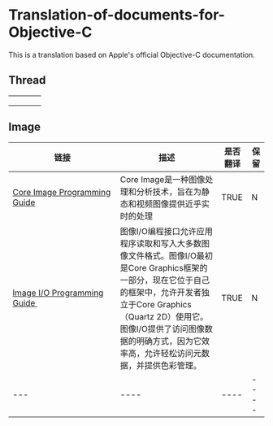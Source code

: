 
# Translation-of-documents-for-Objective-C
This is a translation based on Apple's official Objective-C documentation.
## Thread

|  |  |  |  |
| --- | --- | --- | --- |
|  |  |  |  |
|  |  |  |  |
|  |  |  |  |
## Image

| 链接 | 描述 | 是否翻译 | 保留 |
| --- | --- | --- | --- |
| [Core Image Programming Guide](https://developer.apple.com/library/archive/documentation/GraphicsImaging/Conceptual/CoreImaging/ci_intro/ci_intro.html#//apple_ref/doc/uid/TP30001185) | Core Image是一种图像处理和分析技术，旨在为静态和视频图像提供近乎实时的处理 | TRUE | N |
| [Image I/O Programming Guide ](https://developer.apple.com/library/archive/documentation/GraphicsImaging/Conceptual/ImageIOGuide/imageio_intro/ikpg_intro.html#//apple_ref/doc/uid/TP40005462) | 图像I/O编程接口允许应用程序读取和写入大多数图像文件格式。图像I/O最初是Core Graphics框架的一部分，现在它位于自己的框架中，允许开发者独立于Core Graphics（Quartz 2D）使用它。图像I/O提供了访问图像数据的明确方式，因为它效率高，允许轻松访问元数据，并提供色彩管理。 | TRUE | N |
|---|----|----|----|